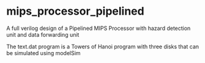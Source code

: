 # mips_processor_pipelined
A full verilog design of a Pipelined MIPS Processor with hazard detection unit and data forwarding unit

The text.dat program is a Towers of Hanoi program with three disks that can be simulated using modelSim
